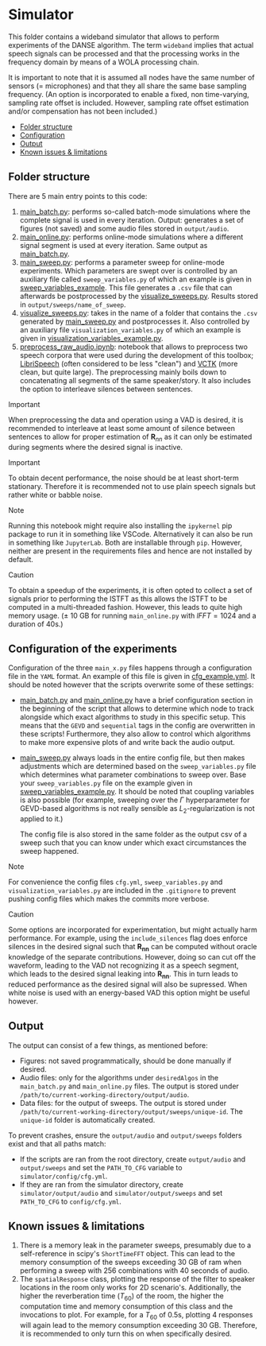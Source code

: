 # Simulator
This folder contains a wideband simulator that allows to perform experiments of the DANSE algorithm. The term `wideband` implies that actual speech signals can be processed and that the processing works in the frequency domain by means of a WOLA processing chain. 

It is important to note that it is assumed all nodes have the same number of sensors (= microphones) and that they all share the same base sampling frequency. (An option is incorporated to enable a fixed, non time-varying, sampling rate offset is included. However, sampling rate offset estimation and/or compensation has not been included.)

- [Folder structure](#folder-structure)
- [Configuration](#configuration-of-the-experiments)
- [Output](#output)
- [Known issues & limitations](#known-issues--limitations)

## Folder structure
There are 5 main entry points to this code:

1. [main_batch.py](./main_batch.py): performs so-called batch-mode simulations where the complete signal is used in every iteration. Output: generates a set of figures (not saved) and some audio files stored in `output/audio`.
2. [main_online.py](./main_online.py): performs online-mode simulations where a different signal segment is used at every iteration. Same output as [main_batch.py](./main_batch.py).
3. [main_sweep.py](./main_sweep.py): performs a parameter sweep for online-mode experiments. Which parameters are swept over is controlled by an auxiliary file called `sweep_variables.py` of which an example is given in [sweep_variables_example](./sweep_variables_example.py). This file generates a `.csv` file that can afterwards be postprocessed by the [visualize_sweeps.py](./visualize_sweeps.py). Results stored in `output/sweeps/name_of_sweep`.
4. [visualize_sweeps.py](./visualize_sweeps.py): takes in the name of a folder that contains the `.csv` generated by [main_sweep.py](./main_sweep.py) and postprocesses it. Also controlled by an auxiliary file `visualization_variables.py` of which an example is given in [visualization_variables_example.py](./visualization_variables_example.py).
5. [preprocess_raw_audio.ipynb](./preprocess_raw_audio.ipynb): notebook that allows to preprocess two speech corpora that were used during the development of this toolbox; [LibriSpeech](https://www.openslr.org/12) (often considered to be less "clean") and [VCTK](https://datashare.ed.ac.uk/handle/10283/3443) (more clean, but quite large). The preprocessing mainly boils down to concatenating all segments of the same speaker/story. It also includes the option to interleave silences between sentences.
> [!IMPORTANT]
> When preprocessing the data and operation using a VAD is desired, it is recommended to interleave at least some amount of silence between sentences to allow for proper estimation of $\mathbf{R}_{nn}$ as it can only be estimated during segments where the desired signal is inactive.

> [!IMPORTANT]
> To obtain decent performance, the noise should be at least short-term stationary. Therefore it is recommended not to use plain speech signals but rather white or babble noise.

> [!NOTE]
> Running this notebook might require also installing the `ipykernel` pip package to run it in something like VSCode. Alternatively it can also be run in something like `JupyterLab`. Both are installable through `pip`. However, neither are present in the requirements files and hence are not installed by default.

> [!CAUTION]
> To obtain a speedup of the experiments, it is often opted to collect a set of signals prior to performing the ISTFT as this allows the ISTFT to be computed in a multi-threaded fashion. However, this leads to quite high memory usage. ($\pm$ 10 GB for running `main_online.py` with $lFFT = 1024$ and a duration of 40s.)

## Configuration of the experiments
Configuration of the three `main_x.py` files happens through a configuration file in the `YAML` format. An example of this file is given in [cfg_example.yml](./config/cfg_example.yml). It should be noted however that the scripts overwrite some of these settings: 
- [main_batch.py](./main_batch.py) and [main_online.py](./main_online.py) have a brief configuration section in the beginning of the script that allows to determine which node to track alongside which exact algorithms to study in this specific setup. This means that the `GEVD` and `sequential` tags in the config are overwritten in these scripts! Furthermore, they also allow to control which algorithms to make more expensive plots of and write back the audio output.
- [main_sweep.py](./main_sweep.py) always loads in the entire config file, but then makes adjustments which are determined based on the `sweep_variables.py` file which determines what parameter combinations to sweep over. Base your `sweep_variables.py` file on the example given in [sweep_variables_example.py](./sweep_variables_example.py). It should be noted that coupling variables is also possible (for example, sweeping over the $\Gamma$ hyperparameter for GEVD-based algorithms is not really sensible as $L_2$-regularization is not applied to it.) 

  The config file is also stored in the same folder as the output csv of a sweep such that you can know under which exact circumstances the sweep happened.

> [!NOTE]
> For convenience the config files `cfg.yml`, `sweep_variables.py` and `visualization_variables.py` are included in the `.gitignore` to prevent pushing config files which makes the commits more verbose.

> [!CAUTION]
> Some options are incorporated for experimentation, but might actually harm performance. For example, using the `include_silences` flag does enforce silences in the desired signal such that $\mathbf{R}_\mathbf{nn}$ can be computed without oracle knowledge of the separate contributions. However, doing so can cut off the waveform, leading to the VAD not recognizing it as a speech segment, which leads to the desired signal leaking into $\mathbf{R}_\mathbf{nn}$. This in turn leads to reduced performance as the desired signal will also be supressed. When white noise is used with an energy-based VAD this option might be useful however.

## Output
The output can consist of a few things, as mentioned before:
- Figures: not saved programmatically, should be done manually if desired. 
- Audio files: only for the algorithms under `desiredAlgos` in the `main_batch.py` and `main_online.py` files. The output is stored under `/path/to/current-working-directory/output/audio`. 
- Data files: for the output of sweeps. The output is stored under `/path/to/current-working-directory/output/sweeps/unique-id`. The `unique-id` folder is automatically created.

To prevent crashes, ensure the `output/audio` and `output/sweeps` folders exist and that all paths match:
- If the scripts are ran from the root directory, create `output/audio` and `output/sweeps` and set the `PATH_TO_CFG` variable to `simulator/config/cfg.yml`. 
- If they are ran from the simulator directory, create `simulator/output/audio` and `simulator/output/sweeps` and set `PATH_TO_CFG` to `config/cfg.yml`.

## Known issues & limitations
1. There is a memory leak in the parameter sweeps, presumably due to a self-reference in scipy's `ShortTimeFFT` object. This can lead to the memory consumption of the sweeps exceeding 30 GB of ram when performing a sweep with 256 combinations with 40 seconds of audio.
2. The `spatialResponse` class, plotting the response of the filter to speaker locations in the room only works for 2D scenario's. Additionally, the higher the reverberation time ($T_{60}$) of the room, the higher the computation time and memory consumption of this class and the invocations to plot. For example, for a $T_{60}$ of 0.5s, plotting 4 responses will again lead to the memory consumption exceeding 30 GB. Therefore, it is recommended to only turn this on when specifically desired.
